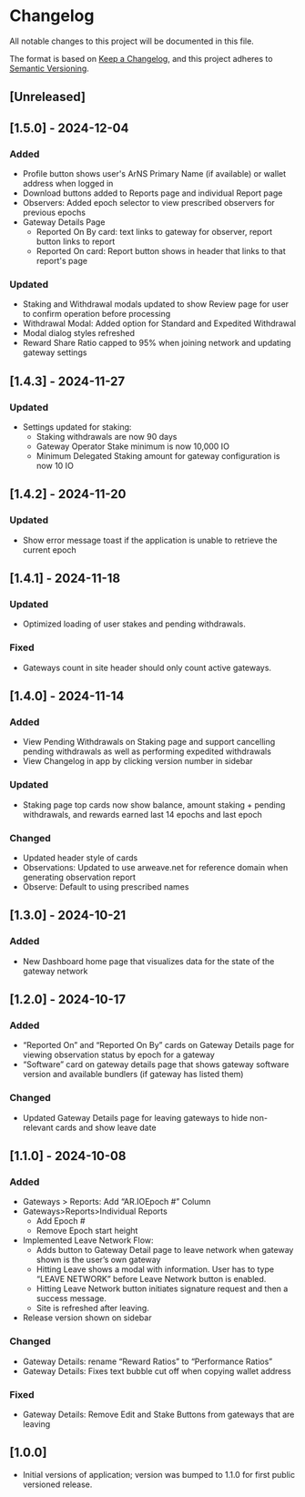 # Changelog

All notable changes to this project will be documented in this file.

The format is based on [Keep a Changelog](https://keepachangelog.com/en/1.1.0/),
and this project adheres to [Semantic Versioning](https://semver.org/spec/v2.0.0.html).

## [Unreleased]

## [1.5.0] - 2024-12-04

### Added 

* Profile button shows user's ArNS Primary Name (if available) or wallet address when logged in
* Download buttons added to Reports page and individual Report page 
* Observers: Added epoch selector to view prescribed observers for previous epochs
* Gateway Details Page
  * Reported On By card: text links to gateway for observer, report button links to report 
  * Reported On card: Report button shows in header that links to that report's page 

### Updated

* Staking and Withdrawal modals updated to show Review page for user to confirm operation before processing
* Withdrawal Modal: Added option for Standard and Expedited Withdrawal
* Modal dialog styles refreshed
* Reward Share Ratio capped to 95% when joining network and updating gateway settings 

## [1.4.3] - 2024-11-27

### Updated

* Settings updated for staking:
  * Staking withdrawals are now 90 days
  * Gateway Operator Stake minimum is now 10,000 IO
  * Minimum Delegated Staking amount for gateway configuration is now 10 IO

## [1.4.2] - 2024-11-20

### Updated

* Show error message toast if the application is unable to retrieve the current epoch

## [1.4.1] - 2024-11-18

### Updated

* Optimized loading of user stakes and pending withdrawals. 

### Fixed

* Gateways count in site header should only count active gateways.

## [1.4.0] - 2024-11-14

### Added

* View Pending Withdrawals on Staking page and support cancelling pending withdrawals as well as performing expedited withdrawals
* View Changelog in app by clicking version number in sidebar

### Updated

* Staking page top cards now show balance, amount staking + pending withdrawals, and rewards earned last 14 epochs and last epoch

### Changed

* Updated header style of cards
* Observations: Updated to use arweave.net for reference domain when generating observation report
* Observe: Default to using prescribed names 

## [1.3.0] - 2024-10-21

### Added

* New Dashboard home page that visualizes data for the state of the gateway network 

## [1.2.0] - 2024-10-17

### Added

* “Reported On” and “Reported On By” cards on Gateway Details page for viewing observation status by epoch for a gateway
* “Software” card on gateway details page that shows gateway software version and available bundlers (if gateway has listed them)

### Changed

* Updated Gateway Details page for leaving gateways to hide non-relevant cards and show leave date


## [1.1.0] - 2024-10-08

### Added

* Gateways > Reports: Add “AR.IOEpoch #” Column
* Gateways>Reports>Individual Reports
  * Add Epoch #
  * Remove Epoch start height
* Implemented Leave Network Flow:
  * Adds button to Gateway Detail page to leave network when gateway shown is the user’s own gateway
  * Hitting Leave shows a modal with information. User has to type “LEAVE NETWORK” before Leave Network button is enabled.
  * Hitting Leave Network button initiates signature request and then a success message.
  * Site is refreshed after leaving.
* Release version shown on sidebar


### Changed

* Gateway Details: rename “Reward Ratios” to “Performance Ratios”
* Gateway Details: Fixes text bubble cut off when copying wallet address

### Fixed

* Gateway Details: Remove Edit and Stake Buttons from gateways that are leaving

## [1.0.0]

* Initial versions of application; version was bumped to 1.1.0 for first public versioned release. 
